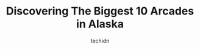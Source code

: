 ---
layout: ampstory
image: https://i0.wp.com/paketmu.com/wp-content/uploads/2023/06/extreme-fun-center-wasilla-0-in-alaska-1686372642.jpeg?resize=640,853
author: techidn
featured: false
description: Explore the diverse Arcade scene in Alaska, home to an incredible selection of 10 establishments catering to every taste. Whether youre in search of iconic favorites or undiscovered treasur
title: Discovering The Biggest 10 Arcades in Alaska
cover:
   title: Discovering The Biggest 10 Arcades in Alaska
   subtitle: RICKPATE
   background: https://paketmu.com/wp-content/uploads/2023/06/extreme-fun-center-wasilla-0-in-alaska-1686372642.jpeg

pages: 
 - layout: thirds
   top: <h1>#1 Dave & Busters Anchorage</h1>
   bottom: "<p>Went there this past weekend for birthday dinner and fun and let me start… i called days prior to reserve a table the manager explained what she would recommend cause i</p>"
   background: https://paketmu.com/wp-content/uploads/2023/06/extreme-fun-center-wasilla-1-in-alaska-1686372643.jpeg
   backgroundblur: true
 - layout: thirds
   top: <h1>#2 Extreme Fun Center - Wasilla</h1>
   bottom: "<p>Such a cool facility. They have an arcade, go-karts, bumper cars, laser tag, a food court and a really cool maze thats fun for kids of all ages. My teens enjoyed it as m</p>"
   background: https://paketmu.com/wp-content/uploads/2023/06/extreme-fun-center-wasilla-2-in-alaska-1686372644.jpeg
   cta:
      link: https://paketmu.com/discovering-the-biggest-10-arcades-in-alaska/
      text: Discovering The Biggest 10 Arcades in Alaska
 - layout: thirds
   top: <h1>#3 Chuck E. Cheese</h1>
   bottom: "<p>5 star family fun place. Very clean! In fact after we would play a game, I witnessed multiple staff cleaning the games that were touched after. It was great to see a plac</p>"
   background: https://paketmu.com/wp-content/uploads/2023/06/extreme-fun-center-wasilla-3-in-alaska-1686372645.jpeg
   cta:
      link: https://paketmu.com/discovering-the-biggest-10-arcades-in-alaska/
      text: Discovering The Biggest 10 Arcades in Alaska
 - layout: thirds
   top: <h1>#4 H2Oasis Indoor Waterpark</h1>
   bottom: "<p>1520 OMalley Rd, Anchorage, AK 99507, United States</p>"
   background: https://images.unsplash.com/photo-1462556791646-c201b8241a94?ixlib=rb-4.0.3&ixid=MnwxMjA3fDB8MHxwaG90by1wYWdlfHx8fGVufDB8fHx8&auto=format&fit=crop&w=640&h=853&q=80
   cta:
      link: https://paketmu.com/discovering-the-biggest-10-arcades-in-alaska/
      text: Discovering The Biggest 10 Arcades in Alaska
 - layout: thirds
   top: <h1>#5 Alaska Escape Rooms</h1>
   bottom: "<p>737 W 5th Ave Suite G, Anchorage, AK 99501, United States</p>"
   background: https://images.unsplash.com/photo-1488554378835-f7acf46e6c98?ixlib=rb-4.0.3&ixid=MnwxMjA3fDB8MHxwaG90by1wYWdlfHx8fGVufDB8fHx8&auto=format&fit=crop&w=640&h=853&q=80
   cta:
      link: https://paketmu.com/discovering-the-biggest-10-arcades-in-alaska/
      text: Discovering The Biggest 10 Arcades in Alaska
 - layout: thirds
   top: <h1>#6 Center Bowl</h1>
   bottom: "<p>3717 Minnesota Dr, Anchorage, AK 99503, United States</p>"
   background: https://images.unsplash.com/photo-1561679660-d00ee1e0dc8e?ixlib=rb-4.0.3&ixid=MnwxMjA3fDB8MHxwaG90by1wYWdlfHx8fGVufDB8fHx8&auto=format&fit=crop&w=640&h=853&q=80
   cta:
      link: https://paketmu.com/discovering-the-biggest-10-arcades-in-alaska/
      text: Discovering The Biggest 10 Arcades in Alaska
 - layout: thirds
   top: <h1>#7 Get Air Trampoline Park</h1>
   bottom: "<p>11051 OMalley Centre Dr, Anchorage, AK 99515, United States</p>"
   background: https://images.unsplash.com/photo-1632260260864-caf7fde5ec36?ixlib=rb-4.0.3&ixid=MnwxMjA3fDB8MHxwaG90by1wYWdlfHx8fGVufDB8fHx8&auto=format&fit=crop&w=640&h=853&q=80
   cta:
      link: https://paketmu.com/discovering-the-biggest-10-arcades-in-alaska/
      text: Discovering The Biggest 10 Arcades in Alaska
 - layout: thirds
   middle: Continue reading...
   background: https://images.unsplash.com/photo-1533998839656-76f5e4b2bccb?ixlib=rb-4.0.3&ixid=MnwxMjA3fDB8MHxwaG90by1wYWdlfHx8fGVufDB8fHx8&auto=format&fit=crop&w=640&h=853&q=80
   cta:
      link: https://paketmu.com/discovering-the-biggest-10-arcades-in-alaska/
      text: Discovering The Biggest 10 Arcades in Alaska
      
---